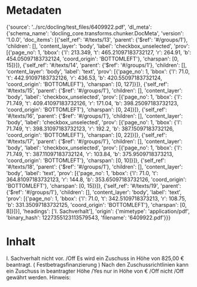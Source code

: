 # Metadaten
{'source': '../src/docling/test_files/6409922.pdf', 'dl_meta': {'schema_name': 'docling_core.transforms.chunker.DocMeta', 'version': '1.0.0', 'doc_items': [{'self_ref': '#/texts/13', 'parent': {'$ref': '#/groups/1'}, 'children': [], 'content_layer': 'body', 'label': 'checkbox_unselected', 'prov': [{'page_no': 1, 'bbox': {'l': 213.349, 't': 465.21097183732127, 'r': 264.91, 'b': 454.05097183732124, 'coord_origin': 'BOTTOMLEFT'}, 'charspan': [0, 15]}]}, {'self_ref': '#/texts/14', 'parent': {'$ref': '#/groups/1'}, 'children': [], 'content_layer': 'body', 'label': 'text', 'prov': [{'page_no': 1, 'bbox': {'l': 71.0, 't': 442.91097183732126, 'r': 436.53, 'b': 420.55097183732124, 'coord_origin': 'BOTTOMLEFT'}, 'charspan': [0, 127]}]}, {'self_ref': '#/texts/15', 'parent': {'$ref': '#/groups/1'}, 'children': [], 'content_layer': 'body', 'label': 'checkbox_unselected', 'prov': [{'page_no': 1, 'bbox': {'l': 71.749, 't': 409.41097183732126, 'r': 171.04, 'b': 398.25097183732123, 'coord_origin': 'BOTTOMLEFT'}, 'charspan': [0, 24]}]}, {'self_ref': '#/texts/16', 'parent': {'$ref': '#/groups/1'}, 'children': [], 'content_layer': 'body', 'label': 'checkbox_unselected', 'prov': [{'page_no': 1, 'bbox': {'l': 71.749, 't': 398.31097183732123, 'r': 192.2, 'b': 387.15097183732126, 'coord_origin': 'BOTTOMLEFT'}, 'charspan': [0, 22]}]}, {'self_ref': '#/texts/17', 'parent': {'$ref': '#/groups/1'}, 'children': [], 'content_layer': 'body', 'label': 'checkbox_unselected', 'prov': [{'page_no': 1, 'bbox': {'l': 71.749, 't': 387.11097183732124, 'r': 103.84, 'b': 375.9509718373213, 'coord_origin': 'BOTTOMLEFT'}, 'charspan': [0, 10]}]}, {'self_ref': '#/texts/18', 'parent': {'$ref': '#/groups/1'}, 'children': [], 'content_layer': 'body', 'label': 'text', 'prov': [{'page_no': 1, 'bbox': {'l': 71.0, 't': 364.81097183732123, 'r': 144.8, 'b': 353.65097183732126, 'coord_origin': 'BOTTOMLEFT'}, 'charspan': [0, 15]}]}, {'self_ref': '#/texts/19', 'parent': {'$ref': '#/groups/1'}, 'children': [], 'content_layer': 'body', 'label': 'text', 'prov': [{'page_no': 1, 'bbox': {'l': 71.0, 't': 342.5109718373213, 'r': 108.75, 'b': 331.35097183732125, 'coord_origin': 'BOTTOMLEFT'}, 'charspan': [0, 8]}]}], 'headings': ['I. Sachverhalt'], 'origin': {'mimetype': 'application/pdf', 'binary_hash': 1227355123113579543, 'filename': '6409922.pdf'}}}

# Inhalt
I. Sachverhalt
nicht vor. /Off
Es wird ein Zuschuss in Höhe von 825,00 € beantragt. ( Festbetragsfinanzierung ) Nach den Zuschussrichtlinien kann ein Zuschuss
in beantragter Höhe /Yes
nur in Höhe von € /Off
nicht /Off
gewährt werden.
Hinweis: